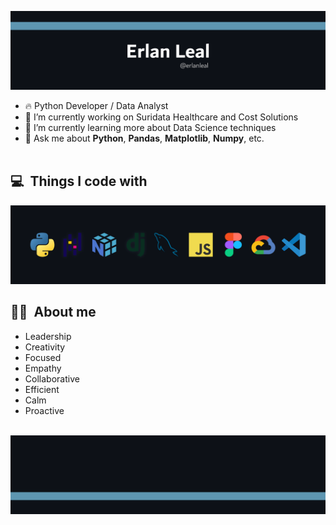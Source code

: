 <p align="center">
	<img src="banner-github-center.png">
</p>

- 🔥 Python Developer / Data Analyst
- 🔭 I’m currently working on Suridata Healthcare and Cost Solutions
- 🌱 I’m currently learning more about Data Science techniques
- 💬 Ask me about **Python**, **Pandas**, **Matplotlib**, **Numpy**, etc.
<br><br>

## 💻 &nbsp;Things I code with
<p align="center">
	<img src="banner-github-l2.png">
</p>

## ✌🏻 &nbsp;About me

-  Leadership
-  Creativity
-  Focused
-  Empathy
-  Collaborative
-  Efficient
-  Calm
-  Proactive
<br><br>

<p align="center">
	<img src="banner-github-ground.png">
</p>


